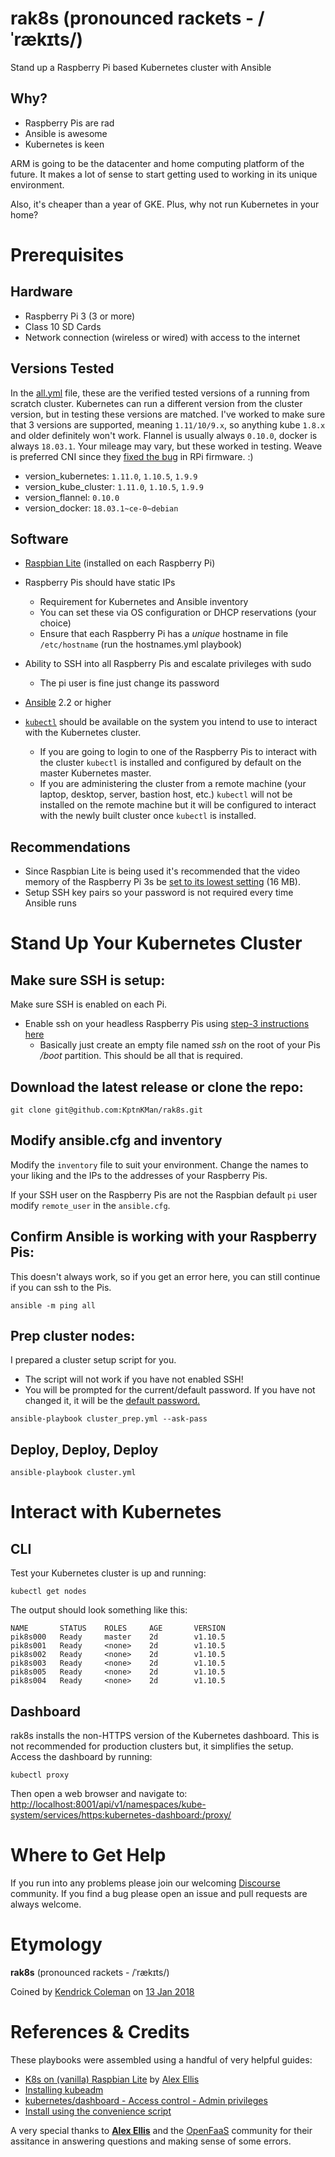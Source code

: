 # rak8s (pronounced rackets - /ˈrækɪts/)

Stand up a Raspberry Pi based Kubernetes cluster with Ansible

## Why?

* Raspberry Pis are rad
* Ansible is awesome
* Kubernetes is keen

ARM is going to be the datacenter and home computing platform of the future. It makes a lot of sense to start getting used to working in its unique environment.

Also, it's cheaper than a year of GKE. Plus, why not run Kubernetes in your home?

# Prerequisites

## Hardware

* Raspberry Pi 3 (3 or more)
* Class 10 SD Cards
* Network connection (wireless or wired) with access to the internet

## Versions Tested

In the [all.yml](group_vars/all.yml) file, these are the verified tested versions of a running from scratch cluster. Kubernetes can run a different version from the cluster version, but in testing these versions are matched. I've worked to make sure that 3 versions are supported,
meaning `1.11/10/9.x`, so anything kube `1.8.x` and older definitely won't work.
Flannel is usually always `0.10.0`, docker is always `18.03.1`. Your mileage may vary, but these worked in testing. Weave is preferred CNI since they [fixed the bug](https://github.com/raspberrypi/linux/issues/2580) in RPi firmware. :)
* version_kubernetes: `1.11.0`, `1.10.5`, `1.9.9`
* version_kube_cluster: `1.11.0`, `1.10.5`, `1.9.9`
* version_flannel: `0.10.0`
* version_docker: `18.03.1~ce-0~debian`

## Software

* [Raspbian Lite](https://www.raspberrypi.org/downloads/raspbian/) (installed on each Raspberry Pi)

* Raspberry Pis should have static IPs
    * Requirement for Kubernetes and Ansible inventory
    * You can set these via OS configuration or DHCP reservations (your choice)
    * Ensure that each Raspberry Pi has a *unique* hostname in file `/etc/hostname` (run the hostnames.yml playbook)

* Ability to SSH into all Raspberry Pis and escalate privileges with sudo
    * The pi user is fine just change its password

* [Ansible](http://docs.ansible.com/ansible/latest/intro_installation.html) 2.2 or higher

* [`kubectl`](https://kubernetes.io/docs/tasks/tools/install-kubectl/) should be available on the system you intend to use to interact with the Kubernetes cluster.
    * If you are going to login to one of the Raspberry Pis to interact with the cluster `kubectl` is installed and configured by default on the master Kubernetes master.
    * If you are administering the cluster from a remote machine (your laptop, desktop, server, bastion host, etc.) `kubectl` will not be installed on the remote machine but it will be configured to interact with the newly built cluster once `kubectl` is installed.

## Recommendations

* Since Raspbian Lite is being used it's recommended that the video memory of the Raspberry Pi 3s be [set to its lowest setting](https://www.raspberrypi.org/documentation/configuration/config-txt/memory.md) (16 MB).
* Setup SSH key pairs so your password is not required every time Ansible runs

# Stand Up Your Kubernetes Cluster

## Make sure SSH is setup:

Make sure SSH is enabled on each Pi.
* Enable ssh on your headless Raspberry Pis using [step-3 instructions here](https://www.raspberrypi.org/documentation/remote-access/ssh/)
    * Basically just create an empty file named *ssh* on the root of your Pis */boot* partition. This should be all that is required.

## Download the latest release or clone the repo:

```
git clone git@github.com:KptnKMan/rak8s.git
```

## Modify ansible.cfg and inventory

Modify the `inventory` file to suit your environment. Change the names to your liking and the IPs to the addresses of your Raspberry Pis.

If your SSH user on the Raspberry Pis are not the Raspbian default `pi` user modify `remote_user` in the `ansible.cfg`.

## Confirm Ansible is working with your Raspberry Pis:

This doesn't always work, so if you get an error here, you can still continue if you can ssh to the Pis.
```
ansible -m ping all
```

## Prep cluster nodes:

I prepared a cluster setup script for you.
* The script will not work if you have not enabled SSH!
* You will be prompted for the current/default password. If you have not changed it, it will be the [default password.](https://www.raspberrypi.org/documentation/linux/usage/users.md)
```
ansible-playbook cluster_prep.yml --ask-pass
```

## Deploy, Deploy, Deploy

```
ansible-playbook cluster.yml
```

# Interact with Kubernetes

## CLI

Test your Kubernetes cluster is up and running:

```
kubectl get nodes
```

The output should look something like this:

```
NAME       STATUS    ROLES     AGE       VERSION
pik8s000   Ready     master    2d        v1.10.5
pik8s001   Ready     <none>    2d        v1.10.5
pik8s002   Ready     <none>    2d        v1.10.5
pik8s003   Ready     <none>    2d        v1.10.5
pik8s005   Ready     <none>    2d        v1.10.5
pik8s004   Ready     <none>    2d        v1.10.5
```

## Dashboard

rak8s installs the non-HTTPS version of the Kubernetes dashboard. This is not recommended for production clusters but, it simplifies the setup. Access the dashboard by running:

```
kubectl proxy
```

Then open a web browser and navigate to:
[http://localhost:8001/api/v1/namespaces/kube-system/services/https:kubernetes-dashboard:/proxy/](http://localhost:8001/api/v1/namespaces/kube-system/services/https:kubernetes-dashboard:/proxy/)

# Where to Get Help

If you run into any problems please join our welcoming [Discourse](https://discourse.rak8s.io/) community. If you find a bug please open an issue and pull requests are always welcome.

# Etymology

**rak8s** (pronounced rackets - /ˈrækɪts/)

Coined by [Kendrick Coleman](https://github.com/kacole2) on [13 Jan 2018](https://twitter.com/KendrickColeman/status/952242602690129921)

# References & Credits

These playbooks were assembled using a handful of very helpful guides:

* [K8s on (vanilla) Raspbian Lite](https://gist.github.com/alexellis/fdbc90de7691a1b9edb545c17da2d975) by [Alex Ellis](https://www.alexellis.io/)
* [Installing kubeadm](https://kubernetes.io/docs/setup/independent/install-kubeadm/)
* [kubernetes/dashboard - Access control - Admin privileges](https://github.com/kubernetes/dashboard/wiki/Access-control#admin-privileges)
* [Install using the convenience script](https://docs.docker.com/engine/installation/linux/docker-ce/debian/#install-using-the-convenience-script)

A very special thanks to [**Alex Ellis**](https://www.alexellis.io/) and the [OpenFaaS](https://www.openfaas.com/) community for their assitance in answering questions and making sense of some errors.
